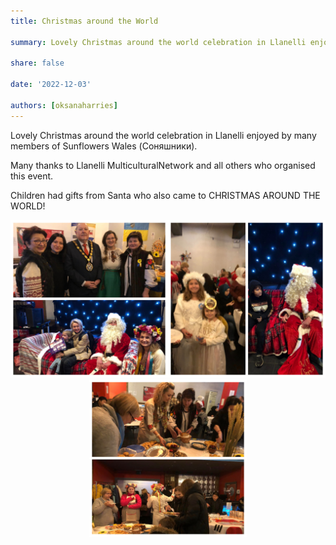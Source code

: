 ```yaml
---
title: Christmas around the World

summary: Lovely Christmas around the world celebration in Llanelli enjoyed by many members of Sunflowers Wales (Соняшники). 

share: false

date: '2022-12-03' 

authors: [oksanaharries]
---
```


Lovely Christmas around the world celebration in Llanelli enjoyed by many members of Sunflowers Wales (Соняшники). 

Many thanks to Llanelli MulticulturalNetwork and all others who organised this event. 

Children had gifts from Santa who also came to CHRISTMAS AROUND THE WORLD!


<div style="margin-top: 0; text-align: center;"><img src="CaW1.jpg" alt="CHRISTMAS AROUND THE WORLD" width="50%" style="display: inline; margin-top: 0;"/><img src="CaW3.jpg" alt="CHRISTMAS AROUND THE WORLD" width="50%" style="display: inline; margin-top: 0;"/></div>

<div style="margin-top: 0; text-align: center;"><img src="CaW2.jpg" alt="CHRISTMAS AROUND THE WORLD" width="50%" style="display: inline; margin-top: 0;"/></div>